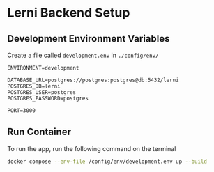 # Lerni Backend Setup

## Development Environment Variables

Create a file called `development.env` in `./config/env/`

```env
ENVIRONMENT=development

DATABASE_URL=postgres://postgres:postgres@db:5432/lerni
POSTGRES_DB=lerni
POSTGRES_USER=postgres
POSTGRES_PASSWORD=postgres

PORT=3000
```
## Run Container

To run the app, run the following command on the terminal

```bash
docker compose --env-file /config/env/development.env up --build
```
